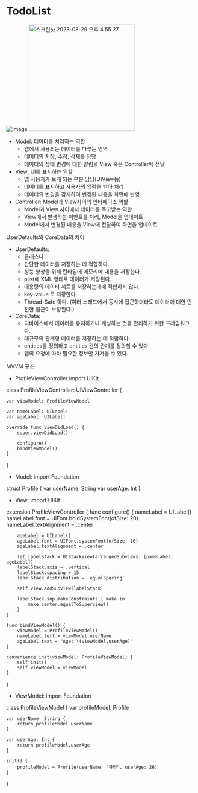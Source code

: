 # TodoList
![image](https://github.com/Alpaca38/TodoList/assets/137505484/a49aaa38-3d38-4a16-9ae7-56080e7930c2)
<img width="282" alt="스크린샷 2023-08-29 오후 4 55 27" src="https://github.com/Alpaca38/TodoList/assets/137505484/33739e46-ba4e-420f-abe2-744c5c37c2f9">

- Model: 데이터를 처리하는 역할
    - 앱에서 사용되는 데이터를 다루는 영역
    - 데이터의 저장, 수정, 삭제를 담당
    - 데이터의 상태 변경에 대한 알림을 View 혹은 Controller에 전달
- View: UI를 표시하는 역할
    - 앱 사용자가 보게 되는 부분 담당(UIView등)
    - 데이터를 표시하고 사용자의 입력을 받아 처리
    - 데이터의 변경을 감지하여 변경된 내용을 화면에 반영
- Controller: Model과 View사이의 인터페이스 역할
    - Model과 View 사이에서 데이터를 주고받는 역할
    - View에서 발생하는 이벤트를 처리, Model을 업데이트
    - Model에서 변경된 내용을 View에 전달하여 화면을 업데이트

UserDefaults와 CoreData의 차이
- UserDefaults:
    - 클래스다.
    - 간단한 데이터를 저장하는 데 적합하다.
    - 성능 향상을 위해 런타임에 메모리에 내용을 저장한다.
    - plist에 XML 형태로 데이터가 저장된다.
    - 대용량의 데이터 세트를 저장하는데에 적합하지 않다.
    - key-value 로 저장한다.
    - Thread-Safe 하다. (여러 스레드에서 동시에 접근하더라도 데이터에 대한 안전한 접근이 보장된다.)
- CoreData:
    - 디바이스에서 데이터를 유지하거나 캐싱하는 것을 관리하기 위한 프레임워크다.
    - 대규모의 관계형 데이터를 저장하는 데 적합하다.
    - entities를 정의하고 entities 간의 관계를 정의할 수 있다.
    - 앱의 요청에 따라 필요한 정보만 가져올 수 있다.

MVVM 구조
- ProfileViewController
import UIKit

class ProfileViewController: UIViewController {
    
    var viewModel: ProfileViewModel!
    
    var nameLabel: UILabel!
    var ageLabel: UILabel!

    override func viewDidLoad() {
        super.viewDidLoad()

        configure()
        bindViewModel()
    }
}

- Model:
import Foundation

struct Profile {
    var userName: String
    var userAge: Int
}

- View:
import UIKit

extension ProfileViewController {
    func configure() {
        nameLabel = UILabel()
        nameLabel.font = UIFont.boldSystemFont(ofSize: 20)
        nameLabel.textAlignment = .center
        
        ageLabel = UILabel()
        ageLabel.font = UIFont.systemFont(ofSize: 16)
        ageLabel.textAlignment = .center
        
        let labelStack = UIStackView(arrangedSubviews: [nameLabel, ageLabel])
        labelStack.axis = .vertical
        labelStack.spacing = 15
        labelStack.distribution = .equalSpacing
        
        self.view.addSubview(labelStack)
        
        labelStack.snp.makeConstraints { make in
            make.center.equalToSuperview()
        }
    }
    
    func bindViewModel() {
        viewModel = ProfileViewModel()
        nameLabel.text = viewModel.userName
        ageLabel.text = "Age: \(viewModel.userAge)"
    }
    
    convenience init(viewModel: ProfileViewModel) {
        self.init()
        self.viewModel = viewModel
    }
}

- ViewModel:
import Foundation

class ProfileViewModel {
    var profileModel: Profile
    
    var userName: String {
        return profileModel.userName
    }
    
    var userAge: Int {
        return profileModel.userAge
    }
    
    init() {
        profileModel = Profile(userName: "규연", userAge: 26)
    }
}
